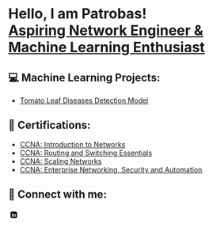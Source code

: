 <h1>Hello, I am Patrobas! <br/><a href="https://www.linkedin.com/in/patrobas-masika">Aspiring Network Engineer & Machine Learning Enthusiast</a></h1>

<h2>💻 Machine Learning Projects:</h2>

- <a href="https://github.com/Patrobas-Masika/AUGV-Object-Detection-Model">Tomato Leaf Diseases Detection Model</a>

<h2>📄 Certifications: </h2>
  
- <a href="https://drive.google.com/file/d/1f3OncQuk9O8rE7lvtAV98DBFXRZzdnlR/view?usp=sharing">CCNA: Introduction to Networks</a>
- <a href="https://drive.google.com/file/d/1JZuSm6Jbbu1STqz7gH1Au6juj6BPPKb3/view?usp=sharing">CCNA: Routing and Switching Essentials</a>
- <a href="https://drive.google.com/file/d/15XdoOaFe1Kgsdi6Fm7LAhBdW9QbAfGH4/view?usp=sharing">CCNA: Scaling Networks</a>
- <a href="https://www.credly.com/badges/41c7d64c-88ea-4a59-a293-7340f96fba76/public_">CCNA: Enterprise Networking, Security and Automation</a>
  
<h2> 🤳 Connect with me:</h2>
<a href="https://www.linkedin.com/in/patrobas-masika"> <img align="left" alt="PatrobasMasika | LinkedIn" src="Social-Media-Icons/linkedin-logo-linkedin-symbol-linkedin-icon-free-free-vector.jpg" width="22px"/> </a>

<!--
**joshmadakor1/joshmadakor1** is a ✨ _special_ ✨ repository because its `README.md` (this file) appears on your GitHub profile.

Here are some ideas to get you started:

- 🔭 I’m currently working on ...
- 🌱 I’m currently learning ...
- 👯 I’m looking to collaborate on ...
- 🤔 I’m looking for help with ...
- 💬 Ask me about ...
- 📫 How to reach me: ...
- 😄 Pronouns: ...
- ⚡ Fun fact: ...
-->
